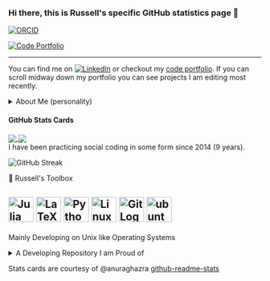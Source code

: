 ### Hi there, this is Russell's specific GitHub statistics page 👋

[![ORCID](https://img.shields.io/badge/ORCID-0000--0001--9813--3167-9745f5?style=flat-square.svg)](https://orcid.org/0000-0003-0281-2849)

[![Code Portfolio](https://img.shields.io/badge/Personal_Site-green?style=flat-square.svg)](https://russelljjarvis.github.io/home/)


---



<!--
**russelljjarvis/russelljjarvis** is a ✨ _special_ ✨ repository because its `README.md` (this file) appears on your GitHub profile.
Here are some ideas to get you started:

- 🔭 I’m currently working on ...
- 🌱 I’m currently learning ...
- 👯 I’m looking to collaborate on ...
- 🤔 I’m looking for help with ...
- 💬 Ask me about ...
- 📫 How to reach me: ...
- 😄 Pronouns: ...
- ⚡ Fun facts: ...
-->

You can find me on [![LinkedIn][2.2]][2] or checkout my [code portfolio](https://russelljjarvis.github.io/home/). If you can scroll midway down my portfolio you can see projects I am editing most recently.
<details>
<summary>About Me (personality)  </summary>

- ⚡ Fun facts: Bottle nose dolphins can rest one brain hemisphere at a time. Elephants have a large hippocampus (a structural determinant of good memory). Although octopus are largely cannibalistic, some species still give social living a go. Hippocampus is latin for sea-horse. Orca are also dolphins (toothed whales). 

- 😄 Pronouns: He/Him
- 👯 I am looking to collaborate on Julia spiking neuron model optimization.
- 💬 Ask me about computational neuroscience and favorite one line hacks.  
- I’m currently working on all types of data driven neuron model optimization. 
- 🌱🤔 I am learning multiple dispatch, syntactic expressions.

 
I thrive on social coding, and I often read about how to better foster team synergy and make the most of professional relationships.

I am a postdoctoral researcher at the International Centre for Neuromorphic Systems, The MARCS Institute for Brain, Behaviour and Development, Western Sydney University. In 2021 I completed a PhD in Computational Neuroscience from Arizona State University, where I focused on gradient-free data-driven optimization of single spiking neuronal models. During my PhD, I also contributed to a volunteer research project, where I converted a closed source project science project to using an open-source methodology. Currently, I am developing network models and spiking network algorithms in Python and Julia. 

</details>





#### GitHub Stats Cards
       
<div>
     <a href="https://github.com/russelljjarvis/github-readme-stats">
              <img align="center" src="https://github-readme-stats.vercel.app/api?username=russelljjarvis&text_color=daf7dc&bg_color=151515&theme=cobalt&show_icons=true?count_private=true&show_icons=true&count_private=true" />
            </a>
            <a href="https://github.com/russelljjarvis/russelljjarvis">
              <img align="center" src="https://github-readme-stats.vercel.app/api/top-langs/?username=russelljjarvis&layout=compact&text_color=daf7dc&bg_color=151515&theme=cobalt&hide=jupyter%20notebook,HTML,JavaScript,Cython,XSLT,OpenEdge%20ABL,AGS%20Script,AMPL,GAP,Roff,C,SCSS,Lua&langs_count=7)](https://github.com/russelljjarvis/github-readme-stats&count_private=true" />
            </a>
       
           
</div>
I have been practicing social coding in some form since 2014 (9 years).

![GitHub Streak](https://github-readme-streak-stats.herokuapp.com/?user=russelljjarvis&theme=dark)


🧰 Russell's Toolbox

<img src="https://cdn.worldvectorlogo.com/logos/julia-1.svg" alt="Julia Logo" width="50" height="50"/> <img src="https://cdn.worldvectorlogo.com/logos/latex.svg" alt="LaTeX Logo" width="50" height="50"/> <img src="https://cdn.worldvectorlogo.com/logos/python-5.svg" alt="Python Logo" width="50" height="50"/> <img src="https://cdn.worldvectorlogo.com/logos/linux-tux.svg" alt="Linux Logo" width="50" height="50"/> <img src="https://cdn.worldvectorlogo.com/logos/git-icon.svg" alt="Git Logo" width="50" height="50"/>
<img src="https://www.vectorlogo.zone/logos/ubuntu/ubuntu-icon.svg" alt="ubuntu" width="50" height="50"/>
---
Mainly Developing on Unix like Operating Systems  

</details>

<details>
<summary>A Developing Repository I am Proud of</summary>

<a href="https://github.com/russelljjarvis/SpikingNeuralNetworks.jl">
 <img align="center" src="https://github-readme-stats.vercel.app/api/pin/?username=russelljjarvis&theme=dark&repo=SpikingNeuralNetworks.jl" />
</a>
</details>


<!-- Links to social media accounts -->
[2.2]: https://raw.githubusercontent.com/MartinHeinz/MartinHeinz/master/linkedin-3-16.png (LinkedIn icon without padding)
[2]: https://www.linkedin.com/in/russell-jarvis-jarrod/

[]()
Stats cards are courtesy of @anuraghazra [github-readme-stats](https://github.com/anuraghazra/github-readme-stats)
